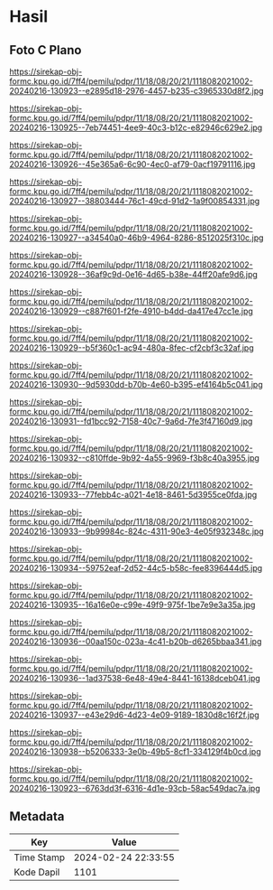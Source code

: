 # Hasil

## Foto C Plano

https://sirekap-obj-formc.kpu.go.id/7ff4/pemilu/pdpr/11/18/08/20/21/1118082021002-20240216-130923--e2895d18-2976-4457-b235-c3965330d8f2.jpg

https://sirekap-obj-formc.kpu.go.id/7ff4/pemilu/pdpr/11/18/08/20/21/1118082021002-20240216-130925--7eb74451-4ee9-40c3-b12c-e82946c629e2.jpg

https://sirekap-obj-formc.kpu.go.id/7ff4/pemilu/pdpr/11/18/08/20/21/1118082021002-20240216-130926--45e365a6-6c90-4ec0-af79-0acf19791116.jpg

https://sirekap-obj-formc.kpu.go.id/7ff4/pemilu/pdpr/11/18/08/20/21/1118082021002-20240216-130927--38803444-76c1-49cd-91d2-1a9f00854331.jpg

https://sirekap-obj-formc.kpu.go.id/7ff4/pemilu/pdpr/11/18/08/20/21/1118082021002-20240216-130927--a34540a0-46b9-4964-8286-8512025f310c.jpg

https://sirekap-obj-formc.kpu.go.id/7ff4/pemilu/pdpr/11/18/08/20/21/1118082021002-20240216-130928--36af9c9d-0e16-4d65-b38e-44ff20afe9d6.jpg

https://sirekap-obj-formc.kpu.go.id/7ff4/pemilu/pdpr/11/18/08/20/21/1118082021002-20240216-130929--c887f601-f2fe-4910-b4dd-da417e47cc1e.jpg

https://sirekap-obj-formc.kpu.go.id/7ff4/pemilu/pdpr/11/18/08/20/21/1118082021002-20240216-130929--b5f360c1-ac94-480a-8fec-cf2cbf3c32af.jpg

https://sirekap-obj-formc.kpu.go.id/7ff4/pemilu/pdpr/11/18/08/20/21/1118082021002-20240216-130930--9d5930dd-b70b-4e60-b395-ef4164b5c041.jpg

https://sirekap-obj-formc.kpu.go.id/7ff4/pemilu/pdpr/11/18/08/20/21/1118082021002-20240216-130931--fd1bcc92-7158-40c7-9a6d-7fe3f47160d9.jpg

https://sirekap-obj-formc.kpu.go.id/7ff4/pemilu/pdpr/11/18/08/20/21/1118082021002-20240216-130932--c810ffde-9b92-4a55-9969-f3b8c40a3955.jpg

https://sirekap-obj-formc.kpu.go.id/7ff4/pemilu/pdpr/11/18/08/20/21/1118082021002-20240216-130933--77febb4c-a021-4e18-8461-5d3955ce0fda.jpg

https://sirekap-obj-formc.kpu.go.id/7ff4/pemilu/pdpr/11/18/08/20/21/1118082021002-20240216-130933--9b99984c-824c-4311-90e3-4e05f932348c.jpg

https://sirekap-obj-formc.kpu.go.id/7ff4/pemilu/pdpr/11/18/08/20/21/1118082021002-20240216-130934--59752eaf-2d52-44c5-b58c-fee8396444d5.jpg

https://sirekap-obj-formc.kpu.go.id/7ff4/pemilu/pdpr/11/18/08/20/21/1118082021002-20240216-130935--16a16e0e-c99e-49f9-975f-1be7e9e3a35a.jpg

https://sirekap-obj-formc.kpu.go.id/7ff4/pemilu/pdpr/11/18/08/20/21/1118082021002-20240216-130936--00aa150c-023a-4c41-b20b-d6265bbaa341.jpg

https://sirekap-obj-formc.kpu.go.id/7ff4/pemilu/pdpr/11/18/08/20/21/1118082021002-20240216-130936--1ad37538-6e48-49e4-8441-16138dceb041.jpg

https://sirekap-obj-formc.kpu.go.id/7ff4/pemilu/pdpr/11/18/08/20/21/1118082021002-20240216-130937--e43e29d6-4d23-4e09-9189-1830d8c16f2f.jpg

https://sirekap-obj-formc.kpu.go.id/7ff4/pemilu/pdpr/11/18/08/20/21/1118082021002-20240216-130938--b5206333-3e0b-49b5-8cf1-334129f4b0cd.jpg

https://sirekap-obj-formc.kpu.go.id/7ff4/pemilu/pdpr/11/18/08/20/21/1118082021002-20240216-130923--6763dd3f-6316-4d1e-93cb-58ac549dac7a.jpg


## Metadata

| Key        | Value               |
| ---------- | ------------------- |
| Time Stamp | 2024-02-24 22:33:55 |
| Kode Dapil | 1101                |



